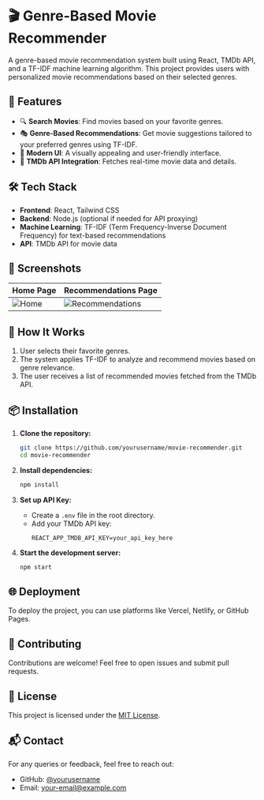 # 🎬 Genre-Based Movie Recommender

A genre-based movie recommendation system built using React, TMDb API, and a TF-IDF machine learning algorithm. This project provides users with personalized movie recommendations based on their selected genres.

## 🚀 Features

- 🔍 **Search Movies**: Find movies based on your favorite genres.
- 🎭 **Genre-Based Recommendations**: Get movie suggestions tailored to your preferred genres using TF-IDF.
- 🎨 **Modern UI**: A visually appealing and user-friendly interface.
- 🔗 **TMDb API Integration**: Fetches real-time movie data and details.

## 🛠️ Tech Stack

- **Frontend**: React, Tailwind CSS
- **Backend**: Node.js (optional if needed for API proxying)
- **Machine Learning**: TF-IDF (Term Frequency-Inverse Document Frequency) for text-based recommendations
- **API**: TMDb API for movie data

## 📸 Screenshots

| Home Page | Recommendations Page |
|-----------|----------------------|
| ![Home](screenshots/home.png) | ![Recommendations](screenshots/recommendations.png) |

## 🎯 How It Works

1. User selects their favorite genres.
2. The system applies TF-IDF to analyze and recommend movies based on genre relevance.
3. The user receives a list of recommended movies fetched from the TMDb API.

## 📦 Installation

1. **Clone the repository:**
   ```bash
   git clone https://github.com/yourusername/movie-recommender.git
   cd movie-recommender
   ```

2. **Install dependencies:**
   ```bash
   npm install
   ```

3. **Set up API Key:**
   - Create a `.env` file in the root directory.
   - Add your TMDb API key:
     ```env
     REACT_APP_TMDB_API_KEY=your_api_key_here
     ```

4. **Start the development server:**
   ```bash
   npm start
   ```

## 🌐 Deployment

To deploy the project, you can use platforms like Vercel, Netlify, or GitHub Pages.

## 🤝 Contributing

Contributions are welcome! Feel free to open issues and submit pull requests.

## 📜 License

This project is licensed under the [MIT License](LICENSE).

## 📬 Contact

For any queries or feedback, feel free to reach out:
- GitHub: [@yourusername](https://github.com/yourusername)
- Email: your-email@example.com
